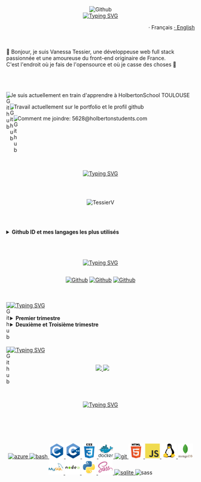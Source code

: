 <p align="center">
    <picture>
        <source srcset="https://github.com/TessierV/TessierV/assets/113889290/3e0f9b25-2455-4fa6-b112-f6b8a299c933#gh-dark-mode-only" width=60%  media="(prefers-color-scheme: dark)">
        <img align="center" alt="Github" src="https://github.com/TessierV/TessierV/assets/113889290/3e0f9b25-2455-4fa6-b112-f6b8a299c933#gh-dark-mode-only" /><br>    
    </picture>
<a href="https://git.io/typing-svg"><img src="https://readme-typing-svg.demolab.com?font=Inter&size=24&pause=1000&color=91C0DA&width=435&lines=Je+suis+Vanessa;Je+suis+une+développeuse+FullStack;Je+suis+une+Front+Lover" alt="Typing SVG" /></a></p>

<p align="right">· Français
    <a href="https://github.com/TessierV">· English</a>
</p>

<br><br>
🔲 Bonjour, je suis Vanessa Tessier, une développeuse web full stack passionnée et une amoureuse du front-end originaire de France.<br>
 C'est l'endroit où je fais de l'opensource et où je casse des choses 🤣  
   <br/><br><br>

<img align="left" width="2%" alt="Github" src="https://github.com/TessierV/TessierV/assets/113889290/f68c3441-c4fe-4af2-90db-a0eb69922241" />
<p align="left">Je suis actuellement en train d'apprendre à HolbertonSchool TOULOUSE</p>

<img align="left" width="2%" alt="Github" src="https://github.com/TessierV/TessierV/assets/113889290/75f76703-549a-45ed-8091-9fdc76ed72eb" />
<p align="left">Travail actuellement sur le portfolio et le profil github</p>

<img align="left" width="2%" alt="Github" src="https://github.com/TessierV/TessierV/assets/113889290/448af7a5-114d-410d-8710-7df99d7b9f56" />
<p align="left">Comment me joindre: 5628@holbertonstudents.com</p>
<br><br><br><br><br><br>

<p align="center">
<a href="https://git.io/typing-svg"><img src="https://readme-typing-svg.demolab.com?font=Libre+Baskerville&size=25&pause=1000&color=4E4C44&center=true&vCenter=true&repeat=false&width=435&height=27&lines=Mes+Stats+GitHub" alt="Typing SVG" /></a>
</p>
<h2 align="center"></h2>
<br>
<p align="center">
    <picture>
        <source srcset="https://github-readme-streak-stats.herokuapp.com?user=TessierV&border_radius=5&locale=fr&date_format=j%20M%5B%20Y%5D&exclude_days=Sun%2CSat&background=57554D&border=AECED6&stroke=AECED6&ring=AECED6&fire=61A3BA&currStreakNum=61A3BA&sideNums=E2E1DE&currStreakLabel=61A3BA&sideLabels=E2E1DE&dates=E2E1DE&excludeDaysLabel=E2E1DE#gh-dark-mode-only" media="(prefers-color-scheme: dark)">
        <img src="https://github-readme-streak-stats.herokuapp.com?user=TessierV&border_radius=5&locale=fr&date_format=j%20M%5B%20Y%5D&exclude_days=Sun%2CSat&border=EBEBEB&background=F3F3F3&stroke=5A5851&ring=9AC2CF&fire=66A7BE&currStreakNum=5A5851&sideNums=5A5851&currStreakLabel=61A3BA&sideLabels=61A3BA&dates=5A5851&excludeDaysLabel=5A5851"  alt="TessierV" /> 
    </picture>
</p>

 <br><br>
<details>
    <summary>
        <b>Github ID et mes langages les plus utilisés</b>
    </summary>
    <br/>
    <p align="center">
    <picture>
        <source srcset="https://github-readme-stats.vercel.app/api?username=TessierV&show_icons=true&count_private=true&theme=default&hide_title=true&hide_border=true&hide=issues&bg_color=00000000&ring_color=7FB4C6&text_color=504C44&icon_color=7FB4C6&text_bold=false&locale=fr" media="(prefers-color-scheme: dark)">
        <img src="https://github-readme-stats.vercel.app/api?username=TessierV&show_icons=true&count_private=true&theme=default&hide_title=true&hide_border=true&hide=issues&bg_color=00000000&ring_color=7FB4C6&text_color=504C44&icon_color=7FB4C6&text_bold=false&locale=fr"  alt="TessierV" />
    </picture>  
    <picture>
        <img src="https://github-readme-stats.vercel.app/api/top-langs/?username=TessierV&layout=compact&hide_border=true&theme=default&hide_title=true&bg_color=00000000&langs_count=6&ring_color=7FB4C6&locale=fr" alt="TessierV" />
    </picture> 
    </p>  
</details>
<br><br><br>


<p align="center">
<a href="https://git.io/typing-svg"><img src="https://readme-typing-svg.demolab.com?font=Libre+Baskerville&size=25&pause=1000&color=4E4C44&center=true&vCenter=true&repeat=false&width=435&height=27&lines=Répertoires" alt="Typing SVG" /></a>
</p>
<h2 align="center"></h2>
<div align="center">
<a href="https://github.com/TessierV?tab=repositories"><picture><img  width="160" alt="Github" src="https://github.com/TessierV/TessierV/assets/113889290/6404e18a-fcde-4ffe-aa1d-1493af0272de" /></picture></a>
<a href="https://github.com/TessierV?tab=repositories"><picture><img width="160" alt="Github" src="https://github.com/TessierV/TessierV/assets/113889290/b4a64d01-d3da-4e9c-a78d-f04f912f36c5" /></picture></a>
<a href="https://github.com/TessierV?tab=repositories"><picture><img  width="160" alt="Github" src="https://github.com/TessierV/TessierV/assets/113889290/4b77b236-aa72-4c4c-8431-952338828133" /></picture></a>  
</div>
<br/><br><br>
<img align="left" width="2%" alt="Github" src="https://github.com/TessierV/TessierV/assets/113889290/75f76703-549a-45ed-8091-9fdc76ed72eb" />
<a href="https://git.io/typing-svg"><img src="https://readme-typing-svg.demolab.com?font=HolbertonSchool&size=19&pause=1000&color=4E4C44&repeat=false&width=435&height=30&lines=HolbertonSchool" alt="Typing SVG" /></a>
<br/><br>

<details align='left'>
    <summary>
        <b>Premier trimestre</b>
    </summary>
    <br/>

<p align="center">
    <a href="https://github.com/TessierV/holbertonschool-shell">
        <picture>
            <source srcset="https://github-readme-stats.vercel.app/api/pin/?username=TessierV&repo=holbertonschool-shell&theme=default&bg_color=4E4C44&border_color=EBEBEB&title_color=61A3BA&text_color=F3F3F3&ring_color=61A3BA&hide=issues&custom_title=TessierV&icon_color=61A3BA&text_bold=false"  media="(prefers-color-scheme: dark)">
            <img src="https://github-readme-stats.vercel.app/api/pin/?username=TessierV&repo=holbertonschool-shell&theme=default&bg_color=F3F3F3&border_color=EBEBEB&title_color=61A3BA&text_color=4E4C44&ring_color=61A3BA&hide=issues&custom_title=TessierV&icon_color=61A3BA&text_bold=false" />
        </picture>
    </a>
 <a href="https://github.com/TessierV/holbertonschool-printf">
            <picture>
            <source srcset="https://github-readme-stats.vercel.app/api/pin/?username=TessierV&repo=holbertonschool-printf&theme=default&bg_color=4E4C44&border_color=EBEBEB&title_color=61A3BA&text_color=F3F3F3&ring_color=61A3BA&hide=issues&custom_title=TessierV&icon_color=61A3BA&text_bold=false"  media="(prefers-color-scheme: dark)">
            <img src="https://github-readme-stats.vercel.app/api/pin/?username=TessierV&repo=holbertonschool-printf&theme=default&bg_color=F3F3F3&border_color=EBEBEB&title_color=61A3BA&text_color=4E4C44&ring_color=61A3BA&hide=issues&custom_title=TessierV&icon_color=61A3BA&text_bold=false" />
        </picture>
    </a>
 <a href="https://github.com/TessierV/holbertonschool-simple_shell">
           <picture>
            <source srcset="https://github-readme-stats.vercel.app/api/pin/?username=TessierV&repo=holbertonschool-simple_shell&theme=default&bg_color=4E4C44&border_color=EBEBEB&title_color=61A3BA&text_color=F3F3F3&ring_color=61A3BA&hide=issues&custom_title=TessierV&icon_color=61A3BA&text_bold=false"  media="(prefers-color-scheme: dark)">
            <img src="https://github-readme-stats.vercel.app/api/pin/?username=TessierV&repo=holbertonschool-simple_shell&theme=default&bg_color=F3F3F3&border_color=EBEBEB&title_color=61A3BA&text_color=4E4C44&ring_color=61A3BA&hide=issues&custom_title=TessierV&icon_color=61A3BA&text_bold=false" />
        </picture>
    </a>
    <a href="https://github.com/TessierV/holbertonschool-low_level_programming">
            <picture>
            <source srcset="https://github-readme-stats.vercel.app/api/pin/?username=TessierV&repo=holbertonschool-low_level_programming&theme=default&bg_color=4E4C44&border_color=EBEBEB&title_color=61A3BA&text_color=F3F3F3&ring_color=61A3BA&hide=issues&custom_title=TessierV&icon_color=61A3BA&text_bold=false"  media="(prefers-color-scheme: dark)">
            <img src="https://github-readme-stats.vercel.app/api/pin/?username=TessierV&repo=holbertonschool-low_level_programming&theme=default&bg_color=F3F3F3&border_color=EBEBEB&title_color=61A3BA&text_color=4E4C44&ring_color=61A3BA&hide=issues&custom_title=TessierV&icon_color=61A3BA&text_bold=false" />
        </picture>
    </a>
</p>

</details>
<details align='left'>
    <summary>
        <b>Deuxième et Troisième trimestre</b>
    </summary><br/>
   <p align="center">
    <a href="https://github.com/TessierV/holbertonschool-higher_level_programming">
        <picture>
            <source srcset="https://github-readme-stats.vercel.app/api/pin/?username=TessierV&repo=holbertonschool-higher_level_programming&theme=default&bg_color=4E4C44&border_color=EBEBEB&title_color=61A3BA&text_color=F3F3F3&ring_color=61A3BA&hide=issues&custom_title=TessierV&icon_color=61A3BA&text_bold=false"  media="(prefers-color-scheme: dark)">
            <img src="https://github-readme-stats.vercel.app/api/pin/?username=TessierV&repo=holbertonschool-higher_level_programming&theme=default&bg_color=F3F3F3&border_color=EBEBEB&title_color=61A3BA&text_color=4E4C44&ring_color=61A3BA&hide=issues&custom_title=TessierV&icon_color=61A3BA&text_bold=false" />
        </picture>
    </a>
 <a href="https://github.com/TessierV/holbertonschool-back-end">
            <picture>
            <source srcset="https://github-readme-stats.vercel.app/api/pin/?username=TessierV&repo=holbertonschool-back-end&theme=default&bg_color=4E4C44&border_color=EBEBEB&title_color=61A3BA&text_color=F3F3F3&ring_color=61A3BA&hide=issues&custom_title=TessierV&icon_color=61A3BA&text_bold=false"  media="(prefers-color-scheme: dark)">
            <img src="https://github-readme-stats.vercel.app/api/pin/?username=TessierV&repo=holbertonschool-back-end&theme=default&bg_color=F3F3F3&border_color=EBEBEB&title_color=61A3BA&text_color=4E4C44&ring_color=61A3BA&hide=issues&custom_title=TessierV&icon_color=61A3BA&text_bold=false" />
        </picture>
    </a>
 <a href="https://github.com/TessierV/holbertonschool-AirBnB_clone_v4">
           <picture>
            <source srcset="https://github-readme-stats.vercel.app/api/pin/?username=TessierV&repo=holbertonschool-AirBnB_clone_v4&theme=default&bg_color=4E4C44&border_color=EBEBEB&title_color=61A3BA&text_color=F3F3F3&ring_color=61A3BA&hide=issues&custom_title=TessierV&icon_color=61A3BA&text_bold=false"  media="(prefers-color-scheme: dark)">
            <img src="https://github-readme-stats.vercel.app/api/pin/?username=TessierV&repo=holbertonschool-AirBnB_clone_v4&theme=default&bg_color=F3F3F3&border_color=EBEBEB&title_color=61A3BA&text_color=4E4C44&ring_color=61A3BA&hide=issues&custom_title=TessierV&icon_color=61A3BA&text_bold=false" />
        </picture>
    </a>
    <a href="https://github.com/TessierV/holbertonschool-binary_trees">
            <picture>
            <source srcset="https://github-readme-stats.vercel.app/api/pin/?username=TessierV&repo=holbertonschool-binary_trees&theme=default&bg_color=4E4C44&border_color=EBEBEB&title_color=61A3BA&text_color=F3F3F3&ring_color=61A3BA&hide=issues&custom_title=TessierV&icon_color=61A3BA&text_bold=false"  media="(prefers-color-scheme: dark)">
            <img src="https://github-readme-stats.vercel.app/api/pin/?username=TessierV&repo=holbertonschool-binary_trees&theme=default&bg_color=F3F3F3&border_color=EBEBEB&title_color=61A3BA&text_color=4E4C44&ring_color=61A3BA&hide=issues&custom_title=TessierV&icon_color=61A3BA&text_bold=false" />
        </picture>
    </a>
   </p> 
</details>
<br/><br><br>
<img align="left" width="2%" alt="Github" src="https://github.com/TessierV/TessierV/assets/113889290/75f76703-549a-45ed-8091-9fdc76ed72eb" />
<a href="https://git.io/typing-svg"><img src="https://readme-typing-svg.demolab.com?font=HolbertonSchool&size=19&pause=1000&color=4E4C44&repeat=false&width=435&height=30&lines=Autres" alt="Typing SVG" /></a>
<br/><br>


<p align="center">
    <a href="https://github.com/TessierV/Filmdeur">
            <picture>
            <source srcset="https://github-readme-stats.vercel.app/api/pin/?username=TessierV&repo=Filmdeur&theme=default&bg_color=4E4C44&border_color=EBEBEB&title_color=61A3BA&text_color=F3F3F3&ring_color=61A3BA&hide=issues&custom_title=TessierV&icon_color=61A3BA&text_bold=false"  media="(prefers-color-scheme: dark)">
            <img src="https://github-readme-stats.vercel.app/api/pin/?username=TessierV&repo=Filmdeur&theme=default&bg_color=F3F3F3&border_color=EBEBEB&title_color=61A3BA&text_color=4E4C44&ring_color=61A3BA&hide=issues&custom_title=TessierV&icon_color=61A3BA&text_bold=false" />
        </picture>
    </a>
 <a href="https://github.com/TessierV/HelloBook">
            <picture>
            <source srcset="https://github-readme-stats.vercel.app/api/pin/?username=TessierV&repo=HelloBook&theme=default&bg_color=4E4C44&border_color=EBEBEB&title_color=61A3BA&text_color=F3F3F3&ring_color=61A3BA&hide=issues&custom_title=TessierV&icon_color=61A3BA&text_bold=false"  media="(prefers-color-scheme: dark)">
            <img src="https://github-readme-stats.vercel.app/api/pin/?username=TessierV&repo=HelloBook&theme=default&bg_color=F3F3F3&border_color=EBEBEB&title_color=61A3BA&text_color=4E4C44&ring_color=61A3BA&hide=issues&custom_title=TessierV&icon_color=61A3BA&text_bold=false" />
        </picture>
    </a>
</p>
<br><br><br>

<p align="center">
<a href="https://git.io/typing-svg"><img src="https://readme-typing-svg.demolab.com?font=Libre+Baskerville&size=25&pause=1000&color=4E4C44&center=true&vCenter=true&repeat=false&width=435&height=27&lines=Langage+et+Outils" alt="Typing SVG" /></a>
<h2></h2>
</p>
<br/><br><br>
<p align="center"> <a href="https://azure.microsoft.com/en-in/" target="_blank"> <img src="https://www.vectorlogo.zone/logos/microsoft_azure/microsoft_azure-icon.svg" alt="azure" width="40" height="40"/> </a> <a href="https://www.gnu.org/software/bash/" target="_blank"> <img src="https://www.vectorlogo.zone/logos/gnu_bash/gnu_bash-icon.svg" alt="bash" width="40" height="40"/> </a> <a href="https://www.cprogramming.com/" target="_blank"> <img src="https://raw.githubusercontent.com/devicons/devicon/master/icons/c/c-original.svg" alt="c" width="40" height="40"/> </a> <a href="https://www.w3schools.com/cpp/" target="_blank"> <img src="https://raw.githubusercontent.com/devicons/devicon/master/icons/cplusplus/cplusplus-original.svg" alt="cplusplus" width="40" height="40"/> </a> <a href="https://www.w3schools.com/css/" target="_blank"> <img src="https://raw.githubusercontent.com/devicons/devicon/master/icons/css3/css3-original-wordmark.svg" alt="css3" width="40" height="40"/> </a> <a href="https://www.docker.com/" target="_blank"> <img src="https://raw.githubusercontent.com/devicons/devicon/master/icons/docker/docker-original-wordmark.svg" alt="docker" width="40" height="40"/> </a> <a href="https://git-scm.com/" target="_blank"> <img src="https://www.vectorlogo.zone/logos/git-scm/git-scm-icon.svg" alt="git" width="40" height="40"/> </a> <a href="https://www.w3.org/html/" target="_blank"> <img src="https://raw.githubusercontent.com/devicons/devicon/master/icons/html5/html5-original-wordmark.svg" alt="html5" width="40" height="40"/> </a> <a href="https://developer.mozilla.org/en-US/docs/Web/JavaScript" target="_blank"> <img src="https://raw.githubusercontent.com/devicons/devicon/master/icons/javascript/javascript-original.svg" alt="javascript" width="40" height="40"/> </a> <a href="https://www.linux.org/" target="_blank"> <img src="https://raw.githubusercontent.com/devicons/devicon/master/icons/linux/linux-original.svg" alt="linux" width="40" height="40"/> </a> <a href="https://www.mongodb.com/" target="_blank"> <img src="https://raw.githubusercontent.com/devicons/devicon/master/icons/mongodb/mongodb-original-wordmark.svg" alt="mongodb" width="40" height="40"/> </a> <a href="https://www.mysql.com/" target="_blank"> <img src="https://raw.githubusercontent.com/devicons/devicon/master/icons/mysql/mysql-original-wordmark.svg" alt="mysql" width="40" height="40"/> </a>  <a href="https://nodejs.org" target="_blank"> <img src="https://raw.githubusercontent.com/devicons/devicon/master/icons/nodejs/nodejs-original-wordmark.svg" alt="nodejs" height="40" height="40"/> </a> <a href="https://www.python.org" target="_blank"> <img src="https://raw.githubusercontent.com/devicons/devicon/master/icons/python/python-original.svg" alt="python" width="40" height="40"/> </a> <a href="https://sass-lang.com" target="_blank"> <img src="https://raw.githubusercontent.com/devicons/devicon/master/icons/sass/sass-original.svg" alt="sass" width="40" height="40"/> </a> <a href="https://www.sqlite.org/" target="_blank"> <img src="https://www.vectorlogo.zone/logos/sqlite/sqlite-icon.svg" alt="sqlite" width="40" height="40"/> </a> <a href="https://go.dev/" target="_blank">  </a> <img src="https://github.com/TessierV/TessierV/assets/113889290/cb3c959f-db38-4cfa-a2bc-0b4f9597825c" alt="sass" width="40" height="40"/>
</p>
